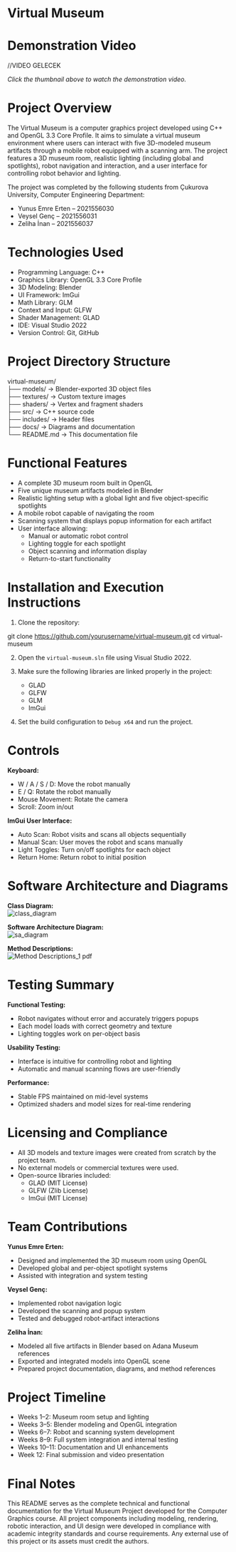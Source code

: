 # Virtual Museum

# Demonstration Video

//VIDEO GELECEK

*Click the thumbnail above to watch the demonstration video.*

# Project Overview

The Virtual Museum is a computer graphics project developed using C++ and OpenGL 3.3 Core Profile. It aims to simulate a virtual museum environment where users can interact with five 3D-modeled museum artifacts through a mobile robot equipped with a scanning arm. The project features a 3D museum room, realistic lighting (including global and spotlights), robot navigation and interaction, and a user interface for controlling robot behavior and lighting.

The project was completed by the following students from Çukurova University, Computer Engineering Department:

- Yunus Emre Erten – 2021556030  
- Veysel Genç – 2021556031  
- Zeliha İnan – 2021556037

# Technologies Used

- Programming Language: C++
- Graphics Library: OpenGL 3.3 Core Profile
- 3D Modeling: Blender
- UI Framework: ImGui
- Math Library: GLM
- Context and Input: GLFW
- Shader Management: GLAD
- IDE: Visual Studio 2022
- Version Control: Git, GitHub

# Project Directory Structure

virtual-museum/  
├── models/               → Blender-exported 3D object files  
├── textures/             → Custom texture images  
├── shaders/              → Vertex and fragment shaders  
├── src/                  → C++ source code  
├── includes/             → Header files  
├── docs/                 → Diagrams and documentation  
└── README.md             → This documentation file

# Functional Features

- A complete 3D museum room built in OpenGL
- Five unique museum artifacts modeled in Blender
- Realistic lighting setup with a global light and five object-specific spotlights
- A mobile robot capable of navigating the room
- Scanning system that displays popup information for each artifact
- User interface allowing:
  - Manual or automatic robot control
  - Lighting toggle for each spotlight
  - Object scanning and information display
  - Return-to-start functionality

# Installation and Execution Instructions

1. Clone the repository:

git clone https://github.com/yourusername/virtual-museum.git
cd virtual-museum

2. Open the `virtual-museum.sln` file using Visual Studio 2022.

3. Make sure the following libraries are linked properly in the project:
   - GLAD
   - GLFW
   - GLM
   - ImGui

4. Set the build configuration to `Debug x64` and run the project. 

# Controls

**Keyboard:**

- W / A / S / D: Move the robot manually
- E / Q: Rotate the robot manually
- Mouse Movement: Rotate the camera  
- Scroll: Zoom in/out  

**ImGui User Interface:**

- Auto Scan: Robot visits and scans all objects sequentially  
- Manual Scan: User moves the robot and scans manually  
- Light Toggles: Turn on/off spotlights for each object  
- Return Home: Return robot to initial position  


# Software Architecture and Diagrams

**Class Diagram:**  
![class_diagram](https://github.com/user-attachments/assets/ab297831-23d5-4aeb-899e-c10314c32227)

**Software Architecture Diagram:**  
![sa_diagram](https://github.com/user-attachments/assets/cc6d3099-8603-4ad9-bc90-6aacc1af4ade)

**Method Descriptions:**  
![Method Descriptions_1 pdf](https://github.com/user-attachments/assets/76848dd8-cf69-4f4a-bf37-208709d0776f)


# Testing Summary

**Functional Testing:**  
- Robot navigates without error and accurately triggers popups  
- Each model loads with correct geometry and texture  
- Lighting toggles work on per-object basis  

**Usability Testing:**  
- Interface is intuitive for controlling robot and lighting  
- Automatic and manual scanning flows are user-friendly  

**Performance:**  
- Stable FPS maintained on mid-level systems  
- Optimized shaders and model sizes for real-time rendering  

# Licensing and Compliance

- All 3D models and texture images were created from scratch by the project team.  
- No external models or commercial textures were used.  
- Open-source libraries included:  
  - GLAD (MIT License)  
  - GLFW (Zlib License)  
  - ImGui (MIT License)

# Team Contributions

**Yunus Emre Erten:**  
- Designed and implemented the 3D museum room using OpenGL  
- Developed global and per-object spotlight systems  
- Assisted with integration and system testing  

**Veysel Genç:**  
- Implemented robot navigation logic  
- Developed the scanning and popup system  
- Tested and debugged robot-artifact interactions  

**Zeliha İnan:**  
- Modeled all five artifacts in Blender based on Adana Museum references  
- Exported and integrated models into OpenGL scene  
- Prepared project documentation, diagrams, and method references  

# Project Timeline

- Weeks 1–2: Museum room setup and lighting  
- Weeks 3–5: Blender modeling and OpenGL integration  
- Weeks 6–7: Robot and scanning system development  
- Weeks 8–9: Full system integration and internal testing  
- Weeks 10–11: Documentation and UI enhancements  
- Week 12: Final submission and video presentation

# Final Notes

This README serves as the complete technical and functional documentation for the Virtual Museum Project developed for the Computer Graphics course. All project components including modeling, rendering, robotic interaction, and UI design were developed in compliance with academic integrity standards and course requirements.
Any external use of this project or its assets must credit the authors.


